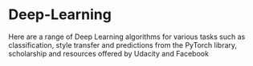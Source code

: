 # Deep-Learning
Here are a range of Deep Learning algorithms for various tasks such as classification, style transfer and predictions from the PyTorch library,
scholarship and resources offered by Udacity and Facebook

